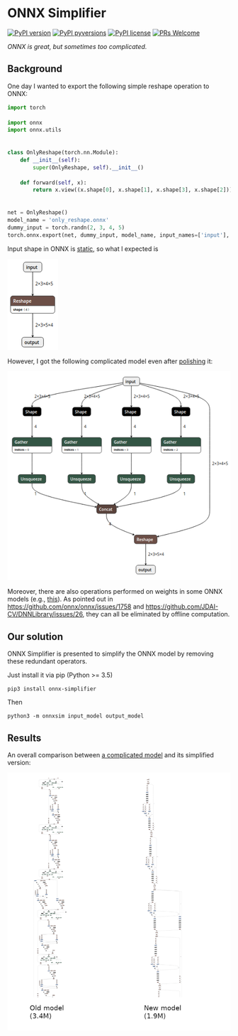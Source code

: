 # ONNX Simplifier

[![PyPI version](https://img.shields.io/pypi/v/onnx-simplifier.svg)](https://pypi.python.org/pypi/onnx-simplifier/)
[![PyPI pyversions](https://img.shields.io/pypi/pyversions/onnx-simplifier.svg)](https://pypi.python.org/pypi/onnx-simplifier/)
[![PyPI license](https://img.shields.io/pypi/l/onnx-simplifier.svg)](https://pypi.python.org/pypi/onnx-simplifier/)
[![PRs Welcome](https://img.shields.io/badge/PRs-welcome-brightgreen.svg?style=flat-square)](http://makeapullrequest.com)

_ONNX is great, but sometimes too complicated._

## Background

One day I wanted to export the following simple reshape operation to ONNX:

```python
import torch

import onnx
import onnx.utils


class OnlyReshape(torch.nn.Module):
    def __init__(self):
        super(OnlyReshape, self).__init__()

    def forward(self, x):
        return x.view((x.shape[0], x.shape[1], x.shape[3], x.shape[2]))


net = OnlyReshape()
model_name = 'only_reshape.onnx'
dummy_input = torch.randn(2, 3, 4, 5)
torch.onnx.export(net, dummy_input, model_name, input_names=['input'], output_names=['output'])
```

Input shape in ONNX is [static](https://github.com/onnx/onnx/issues/654), so what I expected is

![simple_reshape](imgs/simple_reshape.png)

However, I got the following complicated model even after
[polishing](https://github.com/onnx/onnx/blob/master/docs/PythonAPIOverview.md#polishing-the-model) it:

![complicated_reshape](imgs/complicated_reshape.png)

Moreover, there are also operations performed on weights in some ONNX models (e.g.,
[this](https://github.com/JDAI-CV/DNNLibrary/issues/17#issuecomment-455934190)). As pointed out in
https://github.com/onnx/onnx/issues/1758 and https://github.com/JDAI-CV/DNNLibrary/issues/26,
they can all be eliminated by offline computation.

## Our solution

ONNX Simplifier is presented to simplify the ONNX model by removing these redundant operators.

Just install it via pip (Python >= 3.5)

```
pip3 install onnx-simplifier
```

Then

```
python3 -m onnxsim input_model output_model
```

## Results

An overall comparison between
[a complicated model](https://github.com/JDAI-CV/DNNLibrary/issues/17#issuecomment-455934190)
and its simplified version:

![Comparison between old model and new model](imgs/comparison.png)

